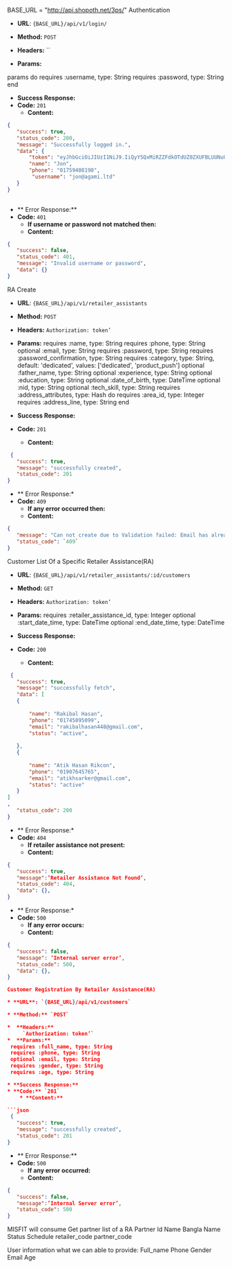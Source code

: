 BASE_URL = "http://api.shopoth.net/3ps/"
Authentication

* **URL**: `{BASE_URL}/api/v1/login/`

* **Method:** `POST`

*  **Headers:**
	 ``
*  **Params:**

params do
 requires :username, type: String
 requires :password, type: String
end

* **Success Response:**
* **Code:** `201`
  	* **Content:**

```json
{
   "success": true,
   "status_code": 200,
   "message": "Successfully logged in.",
   "data": {
       "token": "eyJhbGciOiJIUzI1NiJ9.IiQyYSQxMiRZZFdkOTdUZ0ZXUFBLUUNuUGpvbG9PZnV3dnBhamhZMXQ3VnF4TFNjUUlEZ0ZtM2ZoSEhOZSI.zUWGkcZm-55SrECarrNHH64EApY7Iz3MHyCmHM04X5M",
       "name": "Jon",
       "phone": "01759408190",
        "username": "jon@agami.ltd"
   }
}
 

```


* ** Error Response:**
* **Code:** `401`
  	* **If username or password not matched then:**
  	* **Content:**
```json
{
   "success": false,
   "status_code": 401,
   "message": "Invalid username or password",
   "data": {}
}

```


RA Create

* **URL**: `{BASE_URL}/api/v1/retailer_assistants`

* **Method:** `POST`

*  **Headers:**
	 `Authorization: token’`

*  **Params:**
 requires :name, type: String
 requires :phone, type: String
 optional :email, type: String
 requires :password, type: String
 requires :password_confirmation, type: String
 requires :category, type: String, default: 'dedicated', values: ['dedicated', 'product_push']
 optional :father_name, type: String
 optional :experience, type: String
 optional :education, type: String
 optional :date_of_birth, type: DateTime
 optional :nid, type: String
 optional :tech_skill, type: String
 requires :address_attributes, type: Hash do
   requires :area_id, type: Integer
   requires :address_line, type: String
 end


* **Success Response:**
* **Code:** `201`
  	* **Content:**

```json
 {
   "success": true,
   "message": "successfully created",
   "status_code": 201
}
```

* ** Error Response:*
* **Code:** `409`
  	* **If any error occurred then:**
  	* **Content:**
```json
{
   "message": "Can not create due to Validation failed: Email has already been taken",
   "status_code": `409`
}
```

Customer List Of a Specific Retailer Assistance(RA)

* **URL**: `{BASE_URL}/api/v1/retailer_assistants/:id/customers`

* **Method:** `GET`

*  **Headers:**
	 `Authorization: token’`

*  **Params:**
 requires :retailer_assistance_id, type: Integer
 optional :start_date_time, type: DateTime
 optional :end_date_time, type: DateTime


* **Success Response:**
* **Code:** `200`
  	* **Content:**

```json
 {
   "success": true,
   "message": "successfully fetch",
   "data": [
   {
      
       "name": "Rakibal Hasan",
       "phone": "01745895099",
       "email": "rakibalhasan448@gmail.com",
       "status": "active",
    
   },
   {
 
       "name": "Atik Hasan Rikcon",
       "phone": "01907645765",
       "email": "atikhsarker@gmail.com",
       "status": "active"
   }
]
,
   "status_code": 200
}
```

* ** Error Response:*
* **Code:** `404`
  	* **If retailer assistance not present:**
  	* **Content:**
```json
{
   "success": true,
   "message":’Retailer Assistance Not Found’,
   "status_code": 404,
   "data": {},
}
```

* ** Error Response:*
* **Code:** `500`
  	* **If any error occurs:**
  	* **Content:**
```json
{
   "success": false,
   "message": ’Internal server error’,
   "status_code": 500,
   "data": {},
}

Customer Registration By Retailer Assistance(RA)

* **URL**: `{BASE_URL}/api/v1/customers`

* **Method:** `POST`

*  **Headers:**
	 `Authorization: token’`
*  **Params:**
 requires :full_name, type: String
 requires :phone, type: String
 optional :email, type: String
 requires :gender, type: String
 requires :age, type: String

* **Success Response:**
* **Code:** `201`
  	* **Content:**

```json
 {
   "success": true,
   "message": "successfully created",
   "status_code": 201
}
```


* ** Error Response:**
* **Code:** `500`
  	* **If any error occurred:**
  	* **Content:**
```json
{
   "success": false,
   "message":’Internal Server error’,
   "status_code": 500
}
```

MISFIT will consume
Get partner list of a RA 
Partner Id
Name
Bangla Name
Status
Schedule
retailer_code
partner_code


User information what we can able to provide:
Full_name
Phone
Gender
Email
Age
 

